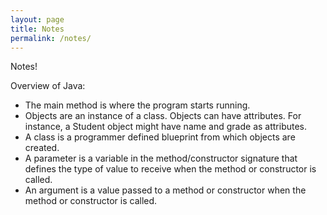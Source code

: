 ```yaml
---
layout: page
title: Notes
permalink: /notes/
---
```



Notes! 

Overview of Java:
- The main method is where the program starts running.
- Objects are an instance of a class. Objects can have attributes. For instance, a Student object might have name and grade as attributes.
- A class is a programmer defined blueprint from which objects are created.
- A parameter is a variable in the method/constructor signature that defines the type of value to receive when the method or constructor is called.
- An argument is a value passed to a method or constructor when the method or constructor is called.
